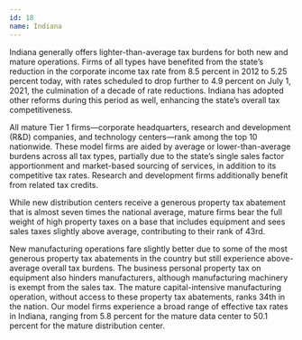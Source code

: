 ```yaml
---
id: 18 
name: Indiana
---
```


Indiana generally offers lighter-than-average tax burdens for both new and mature operations. Firms of all types have benefited from the state’s reduction in the corporate income tax rate from 8.5 percent in 2012 to 5.25 percent today, with rates scheduled to drop further to 4.9 percent on July 1, 2021, the culmination of a decade of rate reductions. Indiana has adopted other reforms during this period as well, enhancing the state’s overall tax competitiveness.

All mature Tier 1 firms—corporate headquarters, research and development (R&D) companies, and technology centers—rank among the top 10 nationwide. These model firms are aided by average or lower-than-average burdens across all tax types, partially due to the state’s single sales factor apportionment and market-based sourcing of services, in addition to its competitive tax rates. Research and development firms additionally benefit from related tax credits.

While new distribution centers receive a generous property tax abatement that is almost seven times the national average, mature firms bear the full weight of high property taxes on a base that includes equipment and sees sales taxes slightly above average, contributing to their rank of 43rd.

New manufacturing operations fare slightly better due to some of the most generous property tax abatements in the country but still experience above-average overall tax burdens. The business personal property tax on equipment also hinders manufacturers, although manufacturing machinery is exempt from the sales tax. The mature capital-intensive manufacturing operation, without access to these property tax abatements, ranks 34th in the nation. Our model firms experience a broad range of effective tax rates in Indiana, ranging from 5.8 percent for the mature data center to 50.1 percent for the mature distribution center.